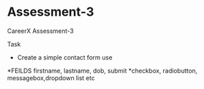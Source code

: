 # Assessment-3
CareerX Assessment-3 

Task 
 * Create a simple contact form use
   
  *FEILDS firstname, lastname, dob, submit
  *checkbox, radiobutton, messagebox,dropdown list etc
